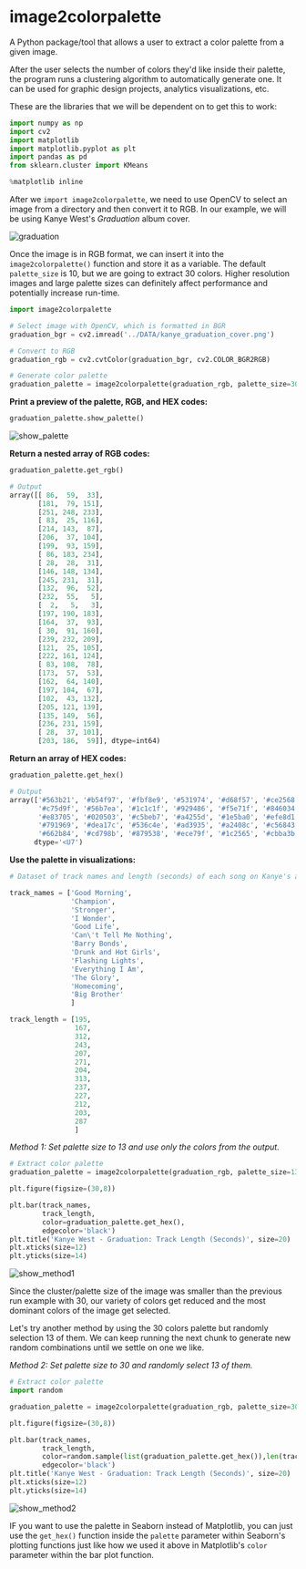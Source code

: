 # image2colorpalette
A Python package/tool that allows a user to extract a color palette from a given image. 

After the user selects the number of colors they'd like inside their palette, the program runs a clustering algorithm to automatically generate one. It can be used for graphic design projects, analytics visualizations, etc.

These are the libraries that we will be dependent on to get this to work:

``` python
import numpy as np
import cv2
import matplotlib
import matplotlib.pyplot as plt
import pandas as pd
from sklearn.cluster import KMeans

%matplotlib inline
```

After we `import image2colorpalette`, we need to use OpenCV to select an image from a directory and then convert it to RGB. In our example, we will be using Kanye West's _Graduation_ album cover.

![graduation](./kanye_graduation_cover.png)

Once the image is in RGB format, we can insert it into the `image2colorpalette()` function and store it as a variable. The default `palette_size` is 10, but we are going to extract 30 colors. Higher resolution images and large palette sizes can definitely affect performance and potentially increase run-time.

``` python
import image2colorpalette

# Select image with OpenCV, which is formatted in BGR
graduation_bgr = cv2.imread('../DATA/kanye_graduation_cover.png')

# Convert to RGB
graduation_rgb = cv2.cvtColor(graduation_bgr, cv2.COLOR_BGR2RGB)

# Generate color palette
graduation_palette = image2colorpalette(graduation_rgb, palette_size=30)
```

**Print a preview of the palette, RGB, and HEX codes:**
``` python
graduation_palette.show_palette()
```
![show_palette](./graduation_show_palette.JPG)

**Return a nested array of RGB codes:**
``` python
graduation_palette.get_rgb()
```
``` python
# Output
array([[ 86,  59,  33],
       [181,  79, 151],
       [251, 248, 233],
       [ 83,  25, 116],
       [214, 143,  87],
       [206,  37, 104],
       [199,  93, 159],
       [ 86, 183, 234],
       [ 28,  28,  31],
       [146, 148, 134],
       [245, 231,  31],
       [132,  96,  52],
       [232,  55,   5],
       [  2,   5,   3],
       [197, 190, 183],
       [164,  37,  93],
       [ 30,  91, 160],
       [239, 232, 209],
       [121,  25, 105],
       [222, 161, 124],
       [ 83, 108,  78],
       [173,  57,  53],
       [162,  64, 140],
       [197, 104,  67],
       [102,  43, 132],
       [205, 121, 139],
       [135, 149,  56],
       [236, 231, 159],
       [ 28,  37, 101],
       [203, 186,  59]], dtype=int64)
```

**Return an array of HEX codes:**
``` python
graduation_palette.get_hex()
```
``` python
# Output
array(['#563b21', '#b54f97', '#fbf8e9', '#531974', '#d68f57', '#ce2568',
       '#c75d9f', '#56b7ea', '#1c1c1f', '#929486', '#f5e71f', '#846034',
       '#e83705', '#020503', '#c5beb7', '#a4255d', '#1e5ba0', '#efe8d1',
       '#791969', '#dea17c', '#536c4e', '#ad3935', '#a2408c', '#c56843',
       '#662b84', '#cd798b', '#879538', '#ece79f', '#1c2565', '#cbba3b'],
      dtype='<U7')
```

**Use the palette in visualizations:**
``` python
# Dataset of track names and length (seconds) of each song on Kanye's album.

track_names = ['Good Morning',
               'Champion',
               'Stronger',
               'I Wonder',
               'Good Life',
               'Can\'t Tell Me Nothing',
               'Barry Bonds',
               'Drunk and Hot Girls',
               'Flashing Lights',
               'Everything I Am',
               'The Glory',
               'Homecoming',
               'Big Brother'
               ]

track_length = [195,
                167,
                312,
                243,
                207,
                271,
                204,
                313,
                237,
                227,
                212,
                203,
                287         
                ]
```
_Method 1: Set palette size to 13 and use only the colors from the output._
``` python
# Extract color palette
graduation_palette = image2colorpalette(graduation_rgb, palette_size=13)

plt.figure(figsize=(30,8))

plt.bar(track_names,
        track_length, 
        color=graduation_palette.get_hex(),
        edgecolor='black')
plt.title('Kanye West - Graduation: Track Length (Seconds)', size=20)
plt.xticks(size=12)
plt.yticks(size=14)
```
![show_method1](./example_viz_method_1.png)

Since the cluster/palette size of the image was smaller than the previous run example with 30, our variety of colors get reduced and the most dominant colors of the image get selected.

Let's try another method by using the 30 colors palette but randomly selection 13 of them. We can keep running the next chunk to generate new random combinations until we settle on one we like.

_Method 2: Set palette size to 30 and randomly select 13 of them._
``` python
# Extract color palette
import random

graduation_palette = image2colorpalette(graduation_rgb, palette_size=30)

plt.figure(figsize=(30,8))

plt.bar(track_names,
        track_length, 
        color=random.sample(list(graduation_palette.get_hex()),len(track_names)),
        edgecolor='black')
plt.title('Kanye West - Graduation: Track Length (Seconds)', size=20)
plt.xticks(size=12)
plt.yticks(size=14)
```
![show_method2](./example_viz_method_2.png)

IF you want to use the palette in Seaborn instead of Matplotlib, you can just use the `get_hex()` function inside the `palette` parameter within Seaborn's plotting functions just like how we used it above in Matplotlib's `color` parameter within the bar plot function.
